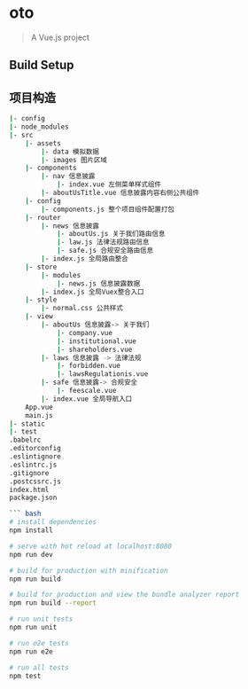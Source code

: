 # oto

> A Vue.js project

## Build Setup

## 项目构造
``` bash
|- config
|- node_modules
|- src
    |- assets
        |- data 模拟数据
        |- images 图片区域
    |- components
        |- nav 信息披露
            |- index.vue 左侧菜单样式组件
        |- aboutUsTitle.vue 信息披露内容右侧公共组件
    |- config
        |- components.js 整个项目组件配置打包
    |- router
        |- news 信息披露
            |- aboutUs.js 关于我们路由信息
            |- law.js 法律法规路由信息
            |- safe.js 合规安全路由信息
        |- index.js 全局路由整合
    |- store
        |- modules
            |- news.js 信息披露数据
        |- index.js 全局Vuex整合入口
    |- style
        |- normal.css 公共样式
    |- view
        |- aboutUs 信息披露-> 关于我们
            |- company.vue
            |- institutional.vue
            |- shareholders.vue
        |- laws 信息披露 -> 法律法规
            |- forbidden.vue
            |- lawsRegulationis.vue
        |- safe 信息披露-> 合规安全
            |- feescale.vue
        |- index.vue 全局导航入口
    App.vue
    main.js
|- static
|- test
.babelrc
.editorconfig
.eslintignore
.eslintrc.js
.gitignore
.postcssrc.js
index.html
package.json

``` bash
# install dependencies
npm install

# serve with hot reload at localhost:8080
npm run dev

# build for production with minification
npm run build

# build for production and view the bundle analyzer report
npm run build --report

# run unit tests
npm run unit

# run e2e tests
npm run e2e

# run all tests
npm test


